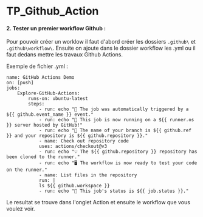 # TP_Github_Action


#### 2. Tester un premier workflow Github :

Pour pouvoir créer un worklow il faut d'abord créer les dossiers ` .github\ ` et ` .github\workflow\ `.
Ensuite on ajoute dans le dossier workflow les .yml ou il faut dedans mettre les travaux Github Actions.

Exemple de fichier .yml :

```
name: GitHub Actions Demo
on: [push]
jobs:
    Explore-GitHub-Actions:
        runs-on: ubuntu-latest
        steps:
            - run: echo "🎉 The job was automatically triggered by a ${{ github.event_name }} event."
            - run: echo "🐧 This job is now running on a ${{ runner.os }} server hosted by GitHub!"
            - run: echo "🔎 The name of your branch is ${{ github.ref }} and your repository is ${{ github.repository }}."
            - name: Check out repository code
            uses: actions/checkout@v3
            - run: echo "💡 The ${{ github.repository }} repository has been cloned to the runner."
            - run: echo "🖥️ The workflow is now ready to test your code on the runner."
            - name: List files in the repository
            run: |
            ls ${{ github.workspace }}
            - run: echo "🍏 This job's status is ${{ job.status }}."

```

Le resultat se trouve dans l'onglet Action et ensuite le workflow que vous voulez voir.
